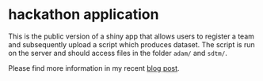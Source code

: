 # hackathon application

This is the public version of a shiny app that allows users to register a team and subsequently upload a script which produces dataset. 
The script is run on the server and should access files in the folder `adam/` and `sdtm/`.

Please find more information in my recent [blog post](https://stefanthoma.github.io/quarto-blog/posts/2023-03-14_shiny_script_upload/).
